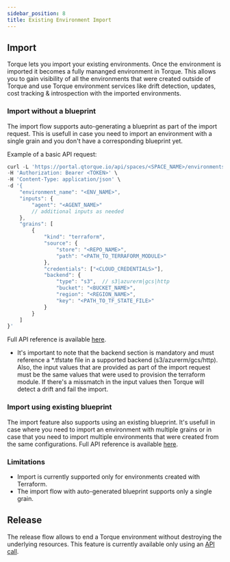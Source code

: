 ```yaml
---
sidebar_position: 8
title: Existing Environment Import
---
```


## Import

Torque lets you import your existing environments. Once the environment is imported it becomes a fully mananged environment in Torque. This allows you to gain visibility of all the environments that were created outside of Torque and use Torque environment services like drift detection, updates, cost tracking & introspection with the imported environments.

### Import without a blueprint

The import flow supports auto-generating a blueprint as part of the import request. This is usefull in case you need to import an environment with a single grain and you don't have a corresponding blueprint yet. 

Example of a basic API request:
```jsx
curl -L 'https://portal.qtorque.io/api/spaces/<SPACE_NAME>/environments/import' \
-H 'Authorization: Bearer <TOKEN>' \
-H 'Content-Type: application/json' \
-d '{
    "environment_name": "<ENV_NAME>",
    "inputs": {        
        "agent": "<AGENT_NAME>"
        // additional inputs as needed
    },
    "grains": [
        {
            "kind": "terraform",          
            "source": {
                "store": "<REPO_NAME>",
                "path": "<PATH_TO_TERRAFORM_MODULE>"
            },
            "credentials": ["<CLOUD_CREDENTIALS>"],
            "backend": {
                "type": "s3",  // s3|azurerm|gcs|http
                "bucket": "<BUCKET_NAME>",
                "region": "<REGION_NAME>",
                "key": "<PATH_TO_TF_STATE_FILE>"
            }
        }
    ]
}'
```

Full API reference is available [here](https://portal.qtorque.io/api_reference/#/paths/api-spaces-space_name--environments-import/post).

* It's important to note that the backend section is mandatory and must reference a *.tfstate file in a supported backend (s3/azurerm/gcs/http). Also, the input values that are provided as part of the import request must be the same values that were used to provision the terraform module. If there's a missmatch in the input values then Torque will detect a drift and fail the import.


### Import using existing blueprint

The import feature also supports using an existing blueprint. It's usefull in case where you need to import an environment with multiple grains or in case that you need to import multiple environments that were created from the same configurations. Full API reference is available [here](https://portal.qtorque.io/api_reference/#/paths/api-spaces-space_name--environments-import_using_blueprint/post).


### Limitations

* Import is currently supported only for environments created with Terraform. 
* The import flow with auto-generated blueprint supports only a single grain.


## Release

The release flow allows to end a Torque environment without destroying the underlying resources. This feature is currently available only using an [API call](https://portal.qtorque.io/api_reference/#/paths/api-spaces-space_name--environments--environment_id--release/delete).
